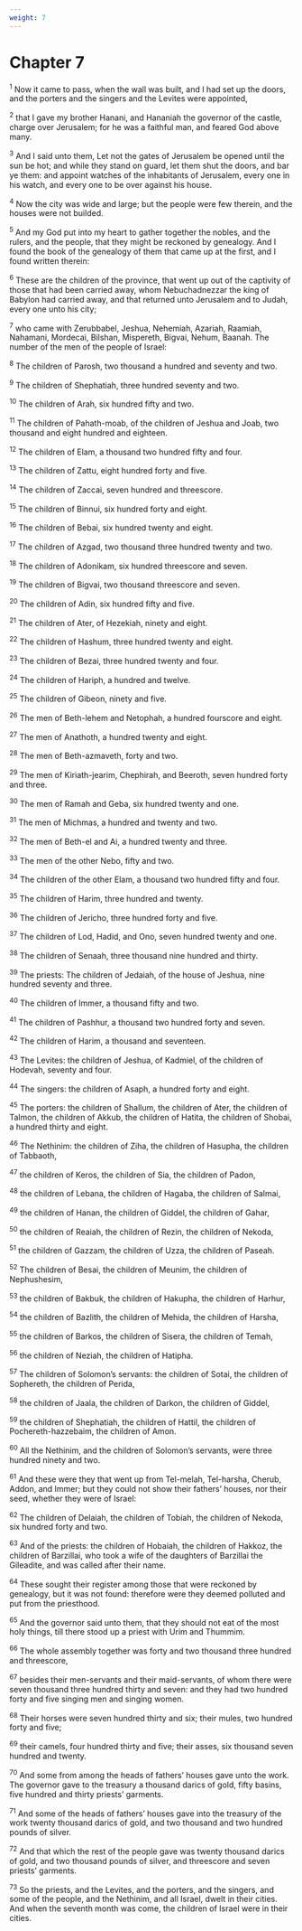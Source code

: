 ```yaml
---
weight: 7
---
```


# Chapter 7

<sup>1</sup> Now it came to pass, when the wall was built, and I had set up the doors, and the porters and the singers and the Levites were appointed, 

<sup>2</sup> that I gave my brother Hanani, and Hananiah the governor of the castle, charge over Jerusalem; for he was a faithful man, and feared God above many. 

<sup>3</sup> And I said unto them, Let not the gates of Jerusalem be opened until the sun be hot; and while they stand on guard, let them shut the doors, and bar ye them: and appoint watches of the inhabitants of Jerusalem, every one in his watch, and every one to be over against his house. 

<sup>4</sup> Now the city was wide and large; but the people were few therein, and the houses were not builded. 

<sup>5</sup> And my God put into my heart to gather together the nobles, and the rulers, and the people, that they might be reckoned by genealogy. And I found the book of the genealogy of them that came up at the first, and I found written therein: 

<sup>6</sup> These are the children of the province, that went up out of the captivity of those that had been carried away, whom Nebuchadnezzar the king of Babylon had carried away, and that returned unto Jerusalem and to Judah, every one unto his city; 

<sup>7</sup> who came with Zerubbabel, Jeshua, Nehemiah, Azariah, Raamiah, Nahamani, Mordecai, Bilshan, Mispereth, Bigvai, Nehum, Baanah. The number of the men of the people of Israel: 

<sup>8</sup> The children of Parosh, two thousand a hundred and seventy and two. 

<sup>9</sup> The children of Shephatiah, three hundred seventy and two. 

<sup>10</sup> The children of Arah, six hundred fifty and two. 

<sup>11</sup> The children of Pahath-moab, of the children of Jeshua and Joab, two thousand and eight hundred and eighteen. 

<sup>12</sup> The children of Elam, a thousand two hundred fifty and four. 

<sup>13</sup> The children of Zattu, eight hundred forty and five. 

<sup>14</sup> The children of Zaccai, seven hundred and threescore. 

<sup>15</sup> The children of Binnui, six hundred forty and eight. 

<sup>16</sup> The children of Bebai, six hundred twenty and eight. 

<sup>17</sup> The children of Azgad, two thousand three hundred twenty and two. 

<sup>18</sup> The children of Adonikam, six hundred threescore and seven. 

<sup>19</sup> The children of Bigvai, two thousand threescore and seven. 

<sup>20</sup> The children of Adin, six hundred fifty and five. 

<sup>21</sup> The children of Ater, of Hezekiah, ninety and eight. 

<sup>22</sup> The children of Hashum, three hundred twenty and eight. 

<sup>23</sup> The children of Bezai, three hundred twenty and four. 

<sup>24</sup> The children of Hariph, a hundred and twelve. 

<sup>25</sup> The children of Gibeon, ninety and five. 

<sup>26</sup> The men of Beth-lehem and Netophah, a hundred fourscore and eight. 

<sup>27</sup> The men of Anathoth, a hundred twenty and eight. 

<sup>28</sup> The men of Beth-azmaveth, forty and two. 

<sup>29</sup> The men of Kiriath-jearim, Chephirah, and Beeroth, seven hundred forty and three. 

<sup>30</sup> The men of Ramah and Geba, six hundred twenty and one. 

<sup>31</sup> The men of Michmas, a hundred and twenty and two. 

<sup>32</sup> The men of Beth-el and Ai, a hundred twenty and three. 

<sup>33</sup> The men of the other Nebo, fifty and two. 

<sup>34</sup> The children of the other Elam, a thousand two hundred fifty and four. 

<sup>35</sup> The children of Harim, three hundred and twenty. 

<sup>36</sup> The children of Jericho, three hundred forty and five. 

<sup>37</sup> The children of Lod, Hadid, and Ono, seven hundred twenty and one. 

<sup>38</sup> The children of Senaah, three thousand nine hundred and thirty. 

<sup>39</sup> The priests: The children of Jedaiah, of the house of Jeshua, nine hundred seventy and three. 

<sup>40</sup> The children of Immer, a thousand fifty and two. 

<sup>41</sup> The children of Pashhur, a thousand two hundred forty and seven. 

<sup>42</sup> The children of Harim, a thousand and seventeen. 

<sup>43</sup> The Levites: the children of Jeshua, of Kadmiel, of the children of Hodevah, seventy and four. 

<sup>44</sup> The singers: the children of Asaph, a hundred forty and eight. 

<sup>45</sup> The porters: the children of Shallum, the children of Ater, the children of Talmon, the children of Akkub, the children of Hatita, the children of Shobai, a hundred thirty and eight. 

<sup>46</sup> The Nethinim: the children of Ziha, the children of Hasupha, the children of Tabbaoth, 

<sup>47</sup> the children of Keros, the children of Sia, the children of Padon, 

<sup>48</sup> the children of Lebana, the children of Hagaba, the children of Salmai, 

<sup>49</sup> the children of Hanan, the children of Giddel, the children of Gahar, 

<sup>50</sup> the children of Reaiah, the children of Rezin, the children of Nekoda, 

<sup>51</sup> the children of Gazzam, the children of Uzza, the children of Paseah. 

<sup>52</sup> The children of Besai, the children of Meunim, the children of Nephushesim, 

<sup>53</sup> the children of Bakbuk, the children of Hakupha, the children of Harhur, 

<sup>54</sup> the children of Bazlith, the children of Mehida, the children of Harsha, 

<sup>55</sup> the children of Barkos, the children of Sisera, the children of Temah, 

<sup>56</sup> the children of Neziah, the children of Hatipha. 

<sup>57</sup> The children of Solomon’s servants: the children of Sotai, the children of Sophereth, the children of Perida, 

<sup>58</sup> the children of Jaala, the children of Darkon, the children of Giddel, 

<sup>59</sup> the children of Shephatiah, the children of Hattil, the children of Pochereth-hazzebaim, the children of Amon. 

<sup>60</sup> All the Nethinim, and the children of Solomon’s servants, were three hundred ninety and two. 

<sup>61</sup> And these were they that went up from Tel-melah, Tel-harsha, Cherub, Addon, and Immer; but they could not show their fathers’ houses, nor their seed, whether they were of Israel: 

<sup>62</sup> The children of Delaiah, the children of Tobiah, the children of Nekoda, six hundred forty and two. 

<sup>63</sup> And of the priests: the children of Hobaiah, the children of Hakkoz, the children of Barzillai, who took a wife of the daughters of Barzillai the Gileadite, and was called after their name. 

<sup>64</sup> These sought their register among those that were reckoned by genealogy, but it was not found: therefore were they deemed polluted and put from the priesthood. 

<sup>65</sup> And the governor said unto them, that they should not eat of the most holy things, till there stood up a priest with Urim and Thummim. 

<sup>66</sup> The whole assembly together was forty and two thousand three hundred and threescore, 

<sup>67</sup> besides their men-servants and their maid-servants, of whom there were seven thousand three hundred thirty and seven: and they had two hundred forty and five singing men and singing women. 

<sup>68</sup> Their horses were seven hundred thirty and six; their mules, two hundred forty and five; 

<sup>69</sup> their camels, four hundred thirty and five; their asses, six thousand seven hundred and twenty. 

<sup>70</sup> And some from among the heads of fathers’ houses gave unto the work. The governor gave to the treasury a thousand darics of gold, fifty basins, five hundred and thirty priests’ garments. 

<sup>71</sup> And some of the heads of fathers’ houses gave into the treasury of the work twenty thousand darics of gold, and two thousand and two hundred pounds of silver. 

<sup>72</sup> And that which the rest of the people gave was twenty thousand darics of gold, and two thousand pounds of silver, and threescore and seven priests’ garments. 

<sup>73</sup> So the priests, and the Levites, and the porters, and the singers, and some of the people, and the Nethinim, and all Israel, dwelt in their cities. And when the seventh month was come, the children of Israel were in their cities. 


